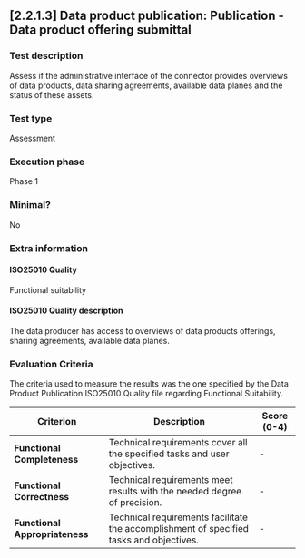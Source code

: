 
## [2.2.1.3] Data product publication: Publication - Data product offering submittal
 
### Test description
Assess if the administrative interface of the connector provides overviews of data products, data sharing agreements, available data planes and the status of these assets.
 
### Test type
Assessment
 
### Execution phase
Phase 1
 
### Minimal?
No
 
### Extra information
#### ISO25010 Quality
Functional suitability
#### ISO25010 Quality description
The data producer has access to overviews of data products offerings, sharing agreements, available data planes.

### Evaluation Criteria 
The criteria used to measure the results was the one specified by the Data Product Publication ISO25010 Quality file regarding Functional Suitability.


| **Criterion**                | **Description**                                                                                     | **Score (0-4)** |
|------------------------------|-----------------------------------------------------------------------------------------------------|-----------------|
| **Functional Completeness**   | Technical requirements cover all the specified tasks and user objectives.                          | -              |
| **Functional Correctness**    | Technical requirements meet results with the needed degree of precision.                           | -              |
| **Functional Appropriateness**| Technical requirements facilitate the accomplishment of specified tasks and objectives.            | -           |
    

